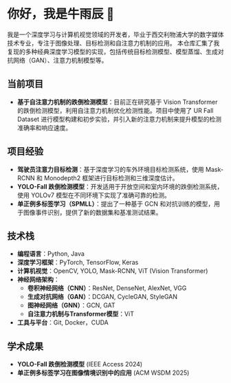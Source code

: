# 你好，我是牛雨辰 👋

我是一个深度学习与计算机视觉领域的开发者，毕业于西交利物浦大学的数字媒体技术专业，专注于图像处理、目标检测和自注意力机制的应用。
本仓库汇集了我复现的多种经典深度学习模型的实现，包括传统目标检测模型、模型蒸馏、生成对抗网络（GAN）、注意力机制模型等。

## 当前项目

- **基于自注意力机制的跌倒检测模型**：目前正在研究基于 Vision Transformer 的跌倒检测模型，利用自注意力机制优化检测性能。项目中使用了 UR Fall Dataset 进行模型构建和初步实验，并引入新的注意力机制来提升模型的检测准确率和响应速度。

## 项目经验

- **驾驶员注意力目标检测**：基于深度学习的车外环境目标检测系统，使用 Mask-RCNN 和 Monodepth2 框架进行目标检测和三维深度估计。
- **YOLO-Fall 跌倒检测模型**：开发适用于开放空间和室内环境的跌倒检测系统，使用 YOLOv7 模型在不同环境下实现了准确可靠的检测。
- **单正例多标签学习（SPMLL）**：提出了一种基于 GCN 和对抗训练的模型，用于图像事件识别，提供了新的数据集和基准测试结果。

## 技术栈

- **编程语言**：Python, Java
- **深度学习框架**：PyTorch, TensorFlow, Keras
- **计算机视觉**：OpenCV, YOLO, Mask-RCNN, ViT (Vision Transformer)
- **神经网络架构**：
  - **卷积神经网络（CNN）**：ResNet, DenseNet, AlexNet, VGG
  - **生成对抗网络（GAN）**：DCGAN, CycleGAN, StyleGAN
  - **图神经网络（GNN）**：GCN, GAT
  - **自注意力机制与Transformer模型**：ViT
- **工具与平台**：Git, Docker，CUDA

## 学术成果

- **YOLO-Fall 跌倒检测模型** (IEEE Access 2024)
- **单正例多标签学习在图像情境识别中的应用** (ACM WSDM 2025)

